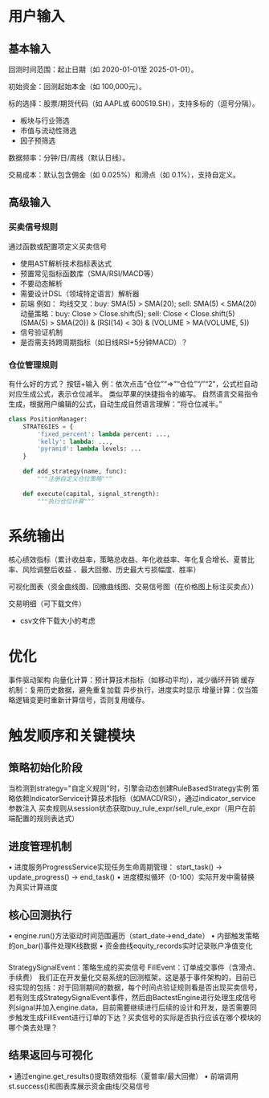 # 用户输入
## 基本输入
回测时间范围​：起止日期（如 2020-01-01至 2025-01-01）。

​初始资金​：回测起始本金（如 100,000元）。

​标的选择​：股票/期货代码（如 AAPL或 600519.SH），支持多标的（逗号分隔）。
  - ​板块与行业筛选
  - 市值与流动性筛选
  - 因子预筛选

​数据频率​：分钟/日/周线（默认日线）。

​交易成本​：默认包含佣金（如 0.025%）和滑点（如 0.1%），支持自定义。

## 高级输入
### 买卖信号规则
通过函数或配置项定义买卖信号
- 使用AST解析技术指标表达式
- 预置常见指标函数库（SMA/RSI/MACD等）
- 不要动态解析
- 需要设计DSL（领域特定语言）解析器
- 前端
例如：
均线交叉：buy: SMA(5) > SMA(20); sell: SMA(5) < SMA(20)
动量策略：buy: Close > Close.shift(5); sell: Close < Close.shift(5)
(SMA(5) > SMA(20)) & (RSI(14) < 30) & (VOLUME > MA(VOLUME, 5))
- 信号验证机制
- 是否需支持跨周期指标（如日线RSI+5分钟MACD）？


### 仓位管理​规则
有什么好的方式？
按钮+输入
例：依次点击“仓位”“=>”“仓位”“/”“2”，公式栏自动对应生成公式，表示仓位减半。 类似苹果的快捷指令的编写。
自然语言交易指令生成，根据用户编辑的公式，自动生成自然语言理解：“将仓位减半。”

```python
class PositionManager:
    STRATEGIES = {
        'fixed_percent': lambda percent: ...,
        'kelly': lambda: ...,
        'pyramid': lambda levels: ...
    }
    
    def add_strategy(name, func):
        """注册自定义仓位策略"""
    
    def execute(capital, signal_strength):
        """执行仓位计算"""
```


# 系统输出

核心绩效指标（累计收益率，策略总收益、年化收益率、年化复合增长、夏普比率、风险调整后收益 、最大回撤、历史最大亏损幅度、胜率）

可视化图表（资金曲线图、回撤曲线图、交易信号图（在价格图上标注买卖点））

交易明细（可下载文件）
- csv文件下载大小的考虑

# 优化
事件驱动架构
向量化计算​：预计算技术指标（如移动平均），减少循环开销
缓存机制​：复用历史数据，避免重复加载 
异步执行，进度实时显示
增量计算​：仅当策略逻辑变更时重新计算信号，否则复用缓存。


# 触发顺序和关键模块
## 策略初始化阶段​
当检测到strategy="自定义规则"时，引擎会动态创建RuleBasedStrategy实例
策略依赖IndicatorService计算技术指标（如MACD/RSI），通过indicator_service参数注入
买卖规则从session状态获取buy_rule_expr/sell_rule_expr（用户在前端配置的规则表达式）

## 进度管理机制​
•
进度服务ProgressService实现任务生命周期管理：
start_task() → update_progress() → end_task()
•
进度模拟循环（0-100）实际开发中需替换为真实计算进度

## 核心回测执行​
•
engine.run()方法驱动时间范围遍历（start_date→end_date）
•
内部触发策略的on_bar()事件处理K线数据
•
资金曲线equity_records实时记录账户净值变化


### 
​StrategySignalEvent：策略生成的买卖信号
FillEvent：订单成交事件（含滑点、手续费）
我们正在开发量化交易系统的回测框架，这是基于事件架构的，目前已经实现的包括：对于回测期间的数据，每个时间点验证规则看是否出现买卖信号，若有则生成​StrategySignalEvent事件，然后由BactestEngine进行处理生成信号列signal并加入engine.data，目前需要继续进行后续的设计和开发，是否需要同步触发生成FillEvent进行订单的下达？买卖信号的实际是否执行应该在哪个模块的哪个类去处理？

## 结果返回与可视化​
•
通过engine.get_results()提取绩效指标（夏普率/最大回撤）
•
前端调用st.success()和图表库展示资金曲线/交易信号

